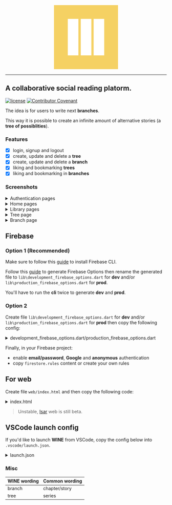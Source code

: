 <p align="center">
  <img src="https://github.com/KillyIO/wine/blob/main/assets/launcher/ic_launcher.png" width="200" height="200">
</p>

---

## A collaborative social reading platorm.

[![license](https://img.shields.io/badge/License-Apache_2.0-blue.svg)](https://github.com/KillyIO/wine/blob/main/LICENSE)
[![Contributor Covenant](https://img.shields.io/badge/Contributor%20Covenant-2.1-4baaaa.svg)](CODE_OF_CONDUCT.md)

The idea is for users to write next **branches**.

This way it is possible to create an infinite amount of alternative stories (a **tree of possiblities**).

### Features

- [X] login, signup and logout
- [X] create, update and delete a **tree**
- [X] create, update and delete a **branch**
- [X] liking and bookmarking **trees**
- [X] liking and bookmarking in **branches**

### Screenshots

<details>
<summary>Authentication pages</summary>

|Login|Sign up|
|-----|-------|
|<img src="screenshots/login.jpg"  width="200" />|<img src="screenshots/sign_up.jpg"  width="200" />|

</details>

<details>
<summary>Home pages</summary>

|Home (top trees)|
|----------------|
|<img src="screenshots/top_trees.jpg"  width="200" />|

</details>

<details>
<summary>Library pages</summary>

|Library (trees)|Library (branches)|
|---------------|------------------|
|<img src="screenshots/library_trees.jpg"  width="200" />|<img src="screenshots/library_branches.jpg"  width="200" />|

</details>

<details>
<summary>Tree page</summary>

|Tree|
|----|
|<img src="screenshots/tree.jpg"  width="200" />|

</details>

<details>
<summary>Branch page</summary>

|Branch 1|Branch 2|Branch 3|
|--------|--------|--------|
|<img src="screenshots/branch_1.jpg"  width="200" />|<img src="screenshots/branch_2.jpg"  width="200" />|<img src="screenshots/branch_3.jpg"  width="200" />|

</details>

## Firebase

### Option 1 (Recommended)

Make sure to follow this [guide](https://firebase.google.com/docs/cli) to install Firebase CLI.

Follow this [guide](https://firebase.flutter.dev/docs/cli) to generate Firebase Options then rename the generated file to ```lib\development_firebase_options.dart``` for **dev** and/or ```lib\production_firebase_options.dart``` for **prod**.

You'll have to run the **cli** twice to generate **dev** and **prod**.

### Option 2

Create file ```lib\development_firebase_options.dart``` for **dev** and/or ```lib\production_firebase_options.dart``` for **prod** then copy the following config:

<details>
<summary>development_firebase_options.dart/production_firebase_options.dart</summary>

```dart
// File generated by FlutterFire CLI.
// ignore_for_file: lines_longer_than_80_chars
import 'package:firebase_core/firebase_core.dart' show FirebaseOptions;
import 'package:flutter/foundation.dart'
    show defaultTargetPlatform, kIsWeb, TargetPlatform;

/// Default [FirebaseOptions] for use with your Firebase apps.
///
/// Example:
/// ```dart
/// import 'firebase_options.dart';
/// // ...
/// await Firebase.initializeApp(
///   options: DefaultFirebaseOptions.currentPlatform,
/// );
/// ```
class DefaultFirebaseOptions {
  /// @nodoc
  static FirebaseOptions get currentPlatform {
    if (kIsWeb) {
      return web;
    }
    // ignore: missing_enum_constant_in_switch
    switch (defaultTargetPlatform) {
      case TargetPlatform.android:
        return android;
      case TargetPlatform.iOS:
        return ios;
      case TargetPlatform.macOS:
        throw UnsupportedError(
          'DefaultFirebaseOptions have not been configured for macos - '
          'you can reconfigure this by running the FlutterFire CLI again.',
        );
    }

    throw UnsupportedError(
      'DefaultFirebaseOptions are not supported for this platform.',
    );
  }

  /// @nodoc
  static const FirebaseOptions web = FirebaseOptions(
    apiKey: 'YOUR-WEB-API-KEY',
    appId: 'YOUR-WEB-APP-ID',
    messagingSenderId: 'YOUR-MESSAGING-SENDER-ID (same for all)',
    projectId: 'YOUR-PROJECT-ID (same for all)',
    authDomain: 'YOUR-AUTH-DOMAIN',
    databaseURL: 'YOUR-DATABASE-URL (same for all)',
    storageBucket: 'YOUR-STORAGE-BUCKET (same for all)',
    measurementId: 'YOUR-MEASUREMENT-ID',
  );

  /// @nodoc
  static const FirebaseOptions android = FirebaseOptions(
    apiKey: 'YOUR-ANDROID-API-KEY',
    appId: 'YOUR-ANDROID-APP-ID',
    messagingSenderId: 'YOUR-MESSAGING-SENDER-ID (same for all)',
    projectId: 'YOUR-PROJECT-ID (same for all)',
    databaseURL: 'YOUR-DATABASE-URL (same for all)',
    storageBucket: 'YOUR-STORAGE-BUCKET (same for all)',
  );

  /// @nodoc
  static const FirebaseOptions ios = FirebaseOptions(
    apiKey: 'YOUR-IOS-API-KEY',
    appId: 'YOUR-IOS-APP-ID',
    messagingSenderId: 'YOUR-MESSAGING-SENDER-ID (same for all)',
    projectId: 'YOUR-PROJECT-ID (same for all)',
    databaseURL: 'YOUR-DATABASE-URL (same for all)',
    storageBucket: 'YOUR-STORAGE-BUCKET (same for all)',
    androidClientId: 'YOUR-ANDROID-CLIENT-ID',
    iosClientId: 'YOUR-IOS-CLIENT-ID',
    iosBundleId: 'YOUR-IOS-BUNDLE-ID',
  );
}
```
</details>

Finally, in your Firebase project:

- enable **email/password**, **Google** and **anonymous** authentication
- copy ```firestore.rules``` content or create your own rules

## For web

Create file ```web/index.html``` and then copy the following code:

<details>
<summary>index.html</summary>

```html
<!DOCTYPE html>
<html>

<head>
  <!--
    If you are serving your web app in a path other than the root, change the
    href value below to reflect the base path you are serving from.

    The path provided below has to start and end with a slash "/" in order for
    it to work correctly.

    For more details:
    * https://developer.mozilla.org/en-US/docs/Web/HTML/Element/base
  -->
  <base href="/">

  <meta charset="UTF-8">
  <meta content="IE=Edge" http-equiv="X-UA-Compatible">
  <meta name="description" content="A new Flutter project.">

  <meta name="google-signin-client_id" content="YOUR GOOGLE CLIENT ID">

  <!-- iOS meta tags & icons -->
  <meta name="apple-mobile-web-app-capable" content="yes">
  <meta name="apple-mobile-web-app-status-bar-style" content="black">
  <meta name="apple-mobile-web-app-title" content="wine">
  <link rel="apple-touch-icon" href="icons/Icon-192.png">

  <title>wine</title>
  <link rel="manifest" href="manifest.json">
  <script src="splash/splash.js"></script>
  <meta content="width=device-width, initial-scale=1.0, maximum-scale=1.0, user-scalable=no" name="viewport"/>
  <link rel="stylesheet" type="text/css" href="splash/style.css">

  <!-- Croppie -->
  <link rel="stylesheet" href="https://cdnjs.cloudflare.com/ajax/libs/croppie/2.6.5/croppie.css" />
  <script defer src="https://cdnjs.cloudflare.com/ajax/libs/exif-js/2.3.0/exif.js"></script>
  <script src="https://cdnjs.cloudflare.com/ajax/libs/croppie/2.6.5/croppie.min.js"></script>
</head>

<body>
  <picture id="splash">
    <source srcset="splash/img/light-1x.png 1x, splash/img/light-2x.png 2x, splash/img/light-3x.png 3x, splash/img/light-4x.png 4x" media="(prefers-color-scheme: light) or (prefers-color-scheme: no-preference)">
    <source srcset="splash/img/dark-1x.png 1x, splash/img/dark-2x.png 2x, splash/img/dark-3x.png 3x, splash/img/dark-4x.png 4x" media="(prefers-color-scheme: dark)">
    <img class="center" aria-hidden="true" src="splash/img/light-1x.png" />
  </picture>
  <!-- This script installs service_worker.js to provide PWA functionality to
       application. For more information, see:
       https://developers.google.com/web/fundamentals/primers/service-workers -->
  <script>
    var serviceWorkerVersion = null;
    var scriptLoaded = false;
    function loadMainDartJs() {
      if (scriptLoaded) {
        return;
      }
      scriptLoaded = true;
      var scriptTag = document.createElement('script');
      scriptTag.src = 'main.dart.js';
      scriptTag.type = 'application/javascript';
      document.body.append(scriptTag);
    }

    if ('serviceWorker' in navigator) {
      // Service workers are supported. Use them.
      window.addEventListener('load', function () {
        // Wait for registration to finish before dropping the <script> tag.
        // Otherwise, the browser will load the script multiple times,
        // potentially different versions.
        var serviceWorkerUrl = 'flutter_service_worker.js?v=' + serviceWorkerVersion;
        navigator.serviceWorker.register(serviceWorkerUrl)
          .then((reg) => {
            function waitForActivation(serviceWorker) {
              serviceWorker.addEventListener('statechange', () => {
                if (serviceWorker.state == 'activated') {
                  console.log('Installed new service worker.');
                  loadMainDartJs();
                }
              });
            }
            if (!reg.active && (reg.installing || reg.waiting)) {
              // No active web worker and we have installed or are installing
              // one for the first time. Simply wait for it to activate.
              waitForActivation(reg.installing ?? reg.waiting);
            } else if (!reg.active.scriptURL.endsWith(serviceWorkerVersion)) {
              // When the app updates the serviceWorkerVersion changes, so we
              // need to ask the service worker to update.
              console.log('New service worker available.');
              reg.update();
              waitForActivation(reg.installing);
            } else {
              // Existing service worker is still good.
              console.log('Loading app from service worker.');
              loadMainDartJs();
            }
          });

        // If service worker doesn't succeed in a reasonable amount of time,
        // fallback to plaint <script> tag.
        setTimeout(() => {
          if (!scriptLoaded) {
            console.warn(
              'Failed to load app from service worker. Falling back to plain <script> tag.',
            );
            loadMainDartJs();
          }
        }, 4000);
      });
    } else {
      // Service workers not supported. Just drop the <script> tag.
      loadMainDartJs();
    }
  </script>
</body>

</html>
```
</details>

> Unstable, [Isar](https://pub.dev/packages/isar) web is still beta.


## VSCode launch config

If you'd like to launch **WINE** from VSCode, copy the config below into ```.vscode/launch.json```.

<details>
<summary>launch.json</summary>

```json
{
  "version": "0.2.0",
  "configurations": [
    {
      "name": "Flutter Dev",
      "request": "launch",
      "type": "dart",
      "program": "lib/main_development.dart",
      "args": ["--flavor", "development"]
    },
    {
      "name": "Flutter Dev Device Preview",
      "request": "launch",
      "type": "dart",
      "program": "lib/main_development_device_preview.dart",
      "args": ["--flavor", "development"]
    },
    {
      "name": "Flutter Dev Web",
      "request": "launch",
      "type": "dart",
      "program": "lib/main_development.dart",
      "args": [
        "--flavor",
        "development",
        "--web-hostname",
        "localhost",
        "--web-port",
        "7357"
      ]
    },
    {
      "name": "Flutter Pro",
      "request": "launch",
      "type": "dart",
      "program": "lib/main_production.dart",
      "args": ["--flavor", "production"]
    }
  ]
}
```
</details>

### Misc

|WINE wording   |Common wording   |
|---------------|-----------------|
|branch         |chapter/story    |
|tree           |series           |
